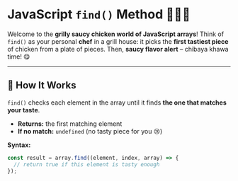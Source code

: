 # JavaScript `find()` Method 🍗🔥💥

Welcome to the **grilly saucy chicken world of JavaScript arrays**!
Think of `find()` as your personal **chef** in a grill house: it picks the **first tastiest piece** of chicken from a plate of pieces. Then, **saucy flavor alert** – chibaya khawa time! 😋

---

## 🍴 How It Works
`find()` checks each element in the array until it finds **the one that matches your taste**.
- **Returns:** the first matching element
- **If no match:** `undefined` (no tasty piece for you 😢)

**Syntax:**
```javascript
const result = array.find((element, index, array) => {
  // return true if this element is tasty enough
});
